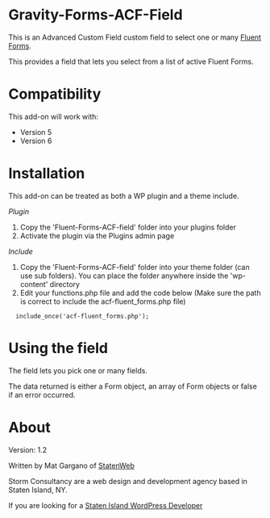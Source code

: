 # Gravity-Forms-ACF-Field

This is an Advanced Custom Field custom field to select one or many [Fluent Forms](http://www.fluentforms.com/).

This provides a field that lets you select from a list of active Fluent Forms.

# Compatibility

This add-on will work with:

- Version 5
- Version 6

# Installation

This add-on can be treated as both a WP plugin and a theme include.

_Plugin_

1. Copy the 'Fluent-Forms-ACF-field' folder into your plugins folder
2. Activate the plugin via the Plugins admin page

_Include_

1.  Copy the 'Fluent-Forms-ACF-field' folder into your theme folder (can use sub folders). You can place the folder anywhere inside the 'wp-content' directory
2.  Edit your functions.php file and add the code below (Make sure the path is correct to include the acf-fluent_forms.php file)

```
  include_once('acf-fluent_forms.php');
```

# Using the field

The field lets you pick one or many fields.

The data returned is either a Form object, an array of Form objects or false if an error occurred.

# About

Version: 1.2

Written by Mat Gargano of [StatenWeb](http://statenweb.com)

Storm Consultancy are a web design and development agency based in Staten Island, NY.

If you are looking for a [Staten Island WordPress Developer](http://statenweb.com)
